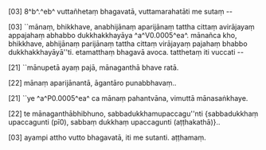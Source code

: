 [03] 8^b^.^eb^ vuttañhetaṃ bhagavatā, vuttamarahatāti me sutaṃ --

[03] ``mānaṃ, bhikkhave, anabhijānaṃ aparijānaṃ tattha cittaṃ  avirājayaṃ appajahaṃ abhabbo dukkhakkhayāya ^a^V0.0005^ea^. mānañca kho,  bhikkhave, abhijānaṃ parijānaṃ tattha cittaṃ virājayaṃ pajahaṃ bhabbo  dukkhakkhayāyā''ti. etamatthaṃ bhagavā avoca. tatthetaṃ iti vuccati  --

[21] ``mānupetā ayaṃ pajā, mānaganthā bhave ratā.

[22] mānaṃ aparijānantā, āgantāro punabbhavaṃ..

[21] ``ye ^a^P0.0005^ea^ ca mānaṃ pahantvāna, vimuttā  mānasaṅkhaye.

[22] te mānaganthābhibhuno, sabbadukkhamupaccagu''nti {sabbadukkhaṃ upaccagunti (pī0), sabbaṃ  dukkhaṃ upaccagunti (aṭṭhakathā)}..

[03] ayampi attho vutto bhagavatā, iti me sutanti. aṭṭhamaṃ.